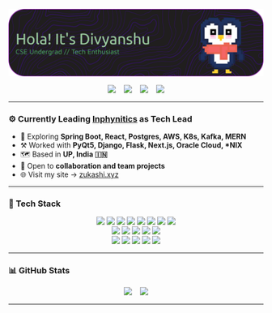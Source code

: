 <p align="center">
  <img src="./GIT-RMD-HEADER.png" alt="I'm Divyanshu Shekhar" />
</p>

<p align="center">
  <a href="https://instagram.com/zukashix" target="_blank"><img src="https://img.icons8.com/fluency/32/instagram-new.png"/></a>
  &nbsp;&nbsp;
  <a href="https://linkedin.com/in/zukashi" target="_blank"><img src="https://img.icons8.com/fluency/32/linkedin.png"/></a>
  &nbsp;&nbsp;
  <a href="mailto:hello@zukashi.xyz"><img src="https://img.icons8.com/fluency/32/gmail-new.png"/></a>
  &nbsp;&nbsp;
  <a href="https://zukashi.xyz" target="_blank"><img src="https://img.icons8.com/fluency/32/domain.png"/></a>
</p>

---

### ⚙️ Currently Leading [Inphynitics](https://inphynitics.com/) as Tech Lead

- 🌱 Exploring **Spring Boot, React, Postgres, AWS, K8s, Kafka, MERN**
- ⚒️ Worked with **PyQt5, Django, Flask, Next.js, Oracle Cloud, \*NIX**
- 🗺️ Based in **UP, India 🇮🇳**
- 🤝 Open to **collaboration and team projects**
- 🌐 Visit my site → [zukashi.xyz](https://zukashi.xyz)

---

### 🧰 Tech Stack

<p align="center">
  <img src="https://img.shields.io/badge/Java-ED8B00?style=for-the-badge&logo=openjdk&logoColor=white"/>
  <img src="https://img.shields.io/badge/Python-3776AB?style=for-the-badge&logo=python&logoColor=white"/>
  <img src="https://img.shields.io/badge/JavaScript-F7DF1E?style=for-the-badge&logo=javascript&logoColor=black"/>
  <img src="https://img.shields.io/badge/TypeScript-007ACC?style=for-the-badge&logo=typescript&logoColor=white"/>
  <img src="https://img.shields.io/badge/Oracle-F80000?style=for-the-badge&logo=oracle&logoColor=white"/>
  <img src="https://img.shields.io/badge/Postgres-316192?style=for-the-badge&logo=postgresql&logoColor=white"/>
  <img src="https://img.shields.io/badge/MySQL-4479A1?style=for-the-badge&logo=mysql&logoColor=white"/>
  <img src="https://img.shields.io/badge/MongoDB-47A248?style=for-the-badge&logo=mongodb&logoColor=white"/>
  <br/>
  <img src="https://img.shields.io/badge/Django-092E20?style=for-the-badge&logo=django&logoColor=white"/>
  <img src="https://img.shields.io/badge/Flask-000000?style=for-the-badge&logo=flask&logoColor=white"/>
  <img src="https://img.shields.io/badge/Next.js-000000?style=for-the-badge&logo=next.js&logoColor=white"/>
  <img src="https://img.shields.io/badge/React-20232a?style=for-the-badge&logo=react&logoColor=61DAFB"/>
  <img src="https://img.shields.io/badge/TailwindCSS-38B2AC?style=for-the-badge&logo=tailwind-css&logoColor=white"/>
  <br/>
  <img src="https://img.shields.io/badge/Docker-2496ED?style=for-the-badge&logo=docker&logoColor=white"/>
  <img src="https://img.shields.io/badge/Nginx-009639?style=for-the-badge&logo=nginx&logoColor=white"/>
  <img src="https://img.shields.io/badge/AWS-FF9900?style=for-the-badge&logo=amazonaws&logoColor=white"/>
  <img src="https://img.shields.io/badge/Azure-0072C6?style=for-the-badge&logo=microsoftazure&logoColor=white"/>
  <img src="https://img.shields.io/badge/Notion-000000?style=for-the-badge&logo=notion&logoColor=white"/>
</p>

---

### 📊 GitHub Stats

<p align="center">
  <img src="https://github-readme-stats.vercel.app/api?username=zukashix&theme=tokyonight&hide_border=false&include_all_commits=true&count_private=true" height="180px"/>
  &nbsp;&nbsp;
  <img src="https://github-readme-stats.vercel.app/api/top-langs/?username=zukashix&theme=tokyonight&layout=compact&hide_border=false" height="180px"/>
</p>

---

